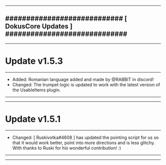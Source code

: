 --------------------------------------------------------------------------------
############################ [ DokusCore Updates ] #############################
--------------------------------------------------------------------------------
--------------------------------------------------------------------------------
# Update v1.5.3
--------------------------------------------------------------------------------
- Added: Romanian language added and made by @RABBIT in discord!
- Changed: The trumpet logic is updated to work with the latest version
  of the UsableItems plugin.
--------------------------------------------------------------------------------
--------------------------------------------------------------------------------
# Update v1.5.1
--------------------------------------------------------------------------------
- Changed: [ Ruskivotka#4608 ] has updated the pointing script for us so that
  it would work better, point into more directions and is less glitchy. With
  thanks to Ruski for his wonderful contribution! :)
--------------------------------------------------------------------------------
--------------------------------------------------------------------------------
